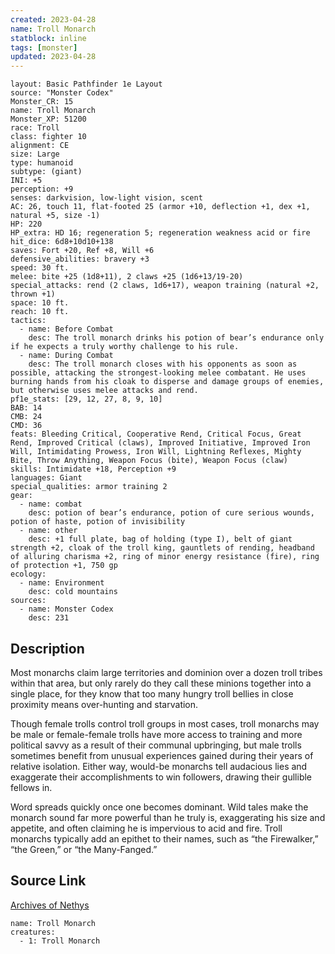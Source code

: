 ```yaml
---
created: 2023-04-28
name: Troll Monarch
statblock: inline
tags: [monster]
updated: 2023-04-28
---
```

```statblock
layout: Basic Pathfinder 1e Layout
source: "Monster Codex"
Monster_CR: 15
name: Troll Monarch
Monster_XP: 51200
race: Troll
class: fighter 10
alignment: CE
size: Large
type: humanoid
subtype: (giant)
INI: +5
perception: +9
senses: darkvision, low-light vision, scent
AC: 26, touch 11, flat-footed 25 (armor +10, deflection +1, dex +1, natural +5, size -1)
HP: 220
HP_extra: HD 16; regeneration 5; regeneration weakness acid or fire
hit_dice: 6d8+10d10+138
saves: Fort +20, Ref +8, Will +6
defensive_abilities: bravery +3
speed: 30 ft.
melee: bite +25 (1d8+11), 2 claws +25 (1d6+13/19-20)
special_attacks: rend (2 claws, 1d6+17), weapon training (natural +2, thrown +1)
space: 10 ft.
reach: 10 ft.
tactics:
  - name: Before Combat
    desc: The troll monarch drinks his potion of bear’s endurance only if he expects a truly worthy challenge to his rule.
  - name: During Combat
    desc: The troll monarch closes with his opponents as soon as possible, attacking the strongest-looking melee combatant. He uses burning hands from his cloak to disperse and damage groups of enemies, but otherwise uses melee attacks and rend.
pf1e_stats: [29, 12, 27, 8, 9, 10]
BAB: 14
CMB: 24
CMD: 36
feats: Bleeding Critical, Cooperative Rend, Critical Focus, Great Rend, Improved Critical (claws), Improved Initiative, Improved Iron Will, Intimidating Prowess, Iron Will, Lightning Reflexes, Mighty Bite, Throw Anything, Weapon Focus (bite), Weapon Focus (claw)
skills: Intimidate +18, Perception +9
languages: Giant
special_qualities: armor training 2
gear:
  - name: combat
    desc: potion of bear’s endurance, potion of cure serious wounds, potion of haste, potion of invisibility
  - name: other
    desc: +1 full plate, bag of holding (type I), belt of giant strength +2, cloak of the troll king, gauntlets of rending, headband of alluring charisma +2, ring of minor energy resistance (fire), ring of protection +1, 750 gp
ecology:
  - name: Environment
    desc: cold mountains
sources:
  - name: Monster Codex
    desc: 231
```
## Description
Most monarchs claim large territories and dominion over a dozen troll tribes within that area, but only rarely do they call these minions together into a single place, for they know that too many hungry troll bellies in close proximity means over-hunting and starvation.

Though female trolls control troll groups in most cases, troll monarchs may be male or female-female trolls have more access to training and more political savvy as a result of their communal upbringing, but male trolls sometimes benefit from unusual experiences gained during their years of relative isolation. Either way, would-be monarchs tell audacious lies and exaggerate their accomplishments to win followers, drawing their gullible fellows in.

Word spreads quickly once one becomes dominant. Wild tales make the monarch sound far more powerful than he truly is, exaggerating his size and appetite, and often claiming he is impervious to acid and fire. Troll monarchs typically add an epithet to their names, such as “the Firewalker,” “the Green,” or “the Many-Fanged.”
## Source Link
[Archives of Nethys](https://aonprd.com/MonsterDisplay.aspx?ItemName=Troll%20Monarch)
```encounter-table
name: Troll Monarch
creatures:
  - 1: Troll Monarch
```

